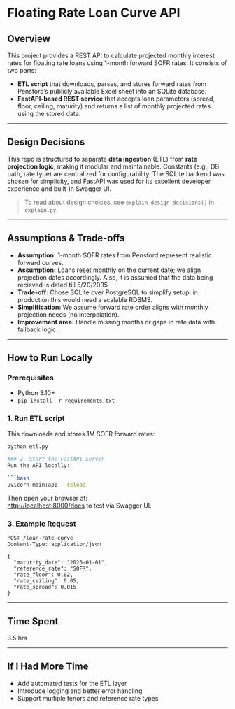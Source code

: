 # Floating Rate Loan Curve API

## Overview

This project provides a REST API to calculate projected monthly interest rates for floating rate loans using 1-month forward SOFR rates. It consists of two parts:

- **ETL script** that downloads, parses, and stores forward rates from Pensford’s publicly available Excel sheet into an SQLite database.
- **FastAPI-based REST service** that accepts loan parameters (spread, floor, ceiling, maturity) and returns a list of monthly projected rates using the stored data.

---

## Design Decisions

This repo is structured to separate **data ingestion** (ETL) from **rate projection logic**, making it modular and maintainable. Constants (e.g., DB path, rate type) are centralized for configurability. The SQLite backend was chosen for simplicity, and FastAPI was used for its excellent developer experience and built-in Swagger UI.

> To read about design choices, see `explain_design_decisions()` in `explain.py`.

---

## Assumptions & Trade-offs

- **Assumption:** 1-month SOFR rates from Pensford represent realistic forward curves.
- **Assumption:** Loans reset monthly on the current date; we align projection dates accordingly. Also, it is assumed that the data being recieved is dated till 5/20/2035
- **Trade-off:** Chose SQLite over PostgreSQL to simplify setup; in production this would need a scalable RDBMS.
- **Simplification:** We assume forward rate order aligns with monthly projection needs (no interpolation).
- **Improvement area:** Handle missing months or gaps in rate data with fallback logic.

---

## How to Run Locally

### Prerequisites
- Python 3.10+
- `pip install -r requirements.txt`

### 1. Run ETL script
This downloads and stores 1M SOFR forward rates:

```bash
python etl.py

### 2. Start the FastAPI Server
Run the API locally:

```bash
uvicorn main:app --reload
```

Then open your browser at:  
[http://localhost:8000/docs](http://localhost:8000/docs) to test via Swagger UI.

### 3. Example Request

```http
POST /loan-rate-curve
Content-Type: application/json

{
  "maturity_date": "2026-01-01",
  "reference_rate": "SOFR",
  "rate_floor": 0.02,
  "rate_ceiling": 0.05,
  "rate_spread": 0.015
}
```

---

## Time Spent

3.5 hrs

---

## If I Had More Time

- Add automated tests for the ETL layer  
- Introduce logging and better error handling  
- Support multiple tenors and reference rate types  
